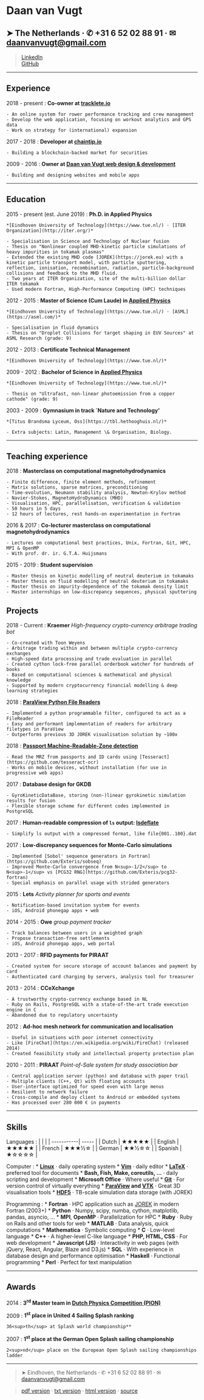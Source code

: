 Daan van Vugt
===========

➤ The Netherlands · ✆ +31 6 52 02 88 91 · ✉  <daanvanvugt@gmail.com>
-----------------------------------------------------------------------
> [LinkedIn](https://www.linkedin.com/in/daanv/)  
> [GitHub](http://github.com/exteris)  


----

Experience
----------

2018 - present
:   **Co-owner at [tracklete.io](https://tracklete.io)**

    - An online system for rower performance tracking and crew management
    - Develop the web application, focusing on workout analytics and GPS data
    - Work on strategy for (international) expansion

2017 - 2018
:   **Developer at [chaintip.io](https://chaintip.io)**

    - Building a blockchain-backed market for securities

2009 - 2016
:   **Owner at [Daan van Vugt web design & development](http://daanvanvugt.nl)**

    - Building and designing websites and mobile apps

----

Education
---------

2015 - present (est. June 2019)
:   **Ph.D. in Applied Physics**
    
    *[Eindhoven University of Technology](https://www.tue.nl/) · [ITER Organization](http://iter.org/)*

    - Specialisation in Science and Technology of Nuclear fusion
    - Thesis on "Nonlinear coupled MHD-kinetic particle simulations of heavy impurities in tokamak plasmas"
    - Extended the existing MHD code [JOREK](https://jorek.eu) with a kinetic particle transport model, with particle sputtering, reflection, ionisation, recombination, radiation, particle-background collisions and feedback to the MHD fluid.
    - Two years at ITER Organization, site of the multi-billion dollar ITER tokamak
    - Used modern Fortran, High-Performance Computing (HPC) techniques

2012 - 2015
:   **Master of Science (Cum Laude) in [Applied Physics](https://www.tue.nl/en/education/graduate-school/master-applied-physics/)**
    
    *[Eindhoven University of Technology](https://www.tue.nl/) · [ASML](https://asml.com/)*

    - Specialisation in fluid dynamics
    - Thesis on "Droplet Collisions for target shaping in EUV Sources" at ASML Research (grade: 9)

2012 - 2013
:   **Certificate Technical Management**

    *[Eindhoven University of Technology](https://www.tue.nl/)*

2009 - 2012
:   **Bachelor of Science in [Applied Physics](https://www.tue.nl/en/education/bachelor-college/bachelor-applied-physics/)**

    *[Eindhoven University of Technology](https://www.tue.nl/)*
    
    - Thesis on "Ultrafast, non-linear photoemission from a copper cathode" (grade: 9)

2003 - 2009
:   **Gymnasium in track `Nature and Technology'**

    *[Titus Brandsma Lyceum, Oss](https://tbl.hethooghuis.nl/)*
    
    - Extra subjects: Latin, Management \& Organisation, Biology.

----

Teaching experience
-------------------
2018
:    **Masterclass on computational magnetohydrodynamics**

    - Finite difference, finite element methods, refinement
    - Matrix solutions, sparse matrices, preconditioning
    - Time-evolution, Neumann stability analysis, Newton-Krylov method
    - Navier-Stokes, MagnetoHydroDynamics (MHD)
    - Visualisation, HPC, parallelisation, verification & validation
    - 50 hours in 5 days
    - 12 hours of lectures, rest hands-on experimentation in Fortran

2016 & 2017
:    **Co-lecturer masterclass on computational magnetohydrodynamics**

    - Lectures on computational best practices, Unix, Fortran, Git, HPC, MPI & OpenMP
    - With prof. dr. ir. G.T.A. Huijsmans

2015 - 2019
:    **Student supervision**

    - Master thesis on kinetic modelling of neutral deuterium in tokamaks
    - Master thesis on fluid modelling of neutral deuterium in tokamaks
    - Master thesis on impurity-dependence of the tokamak density limit
    - Master internships on low-discrepancy sequences, physical sputtering

Projects
--------


2018 - Current
:   **Kraemer**
    *High-frequency crypto-currency arbitrage trading bot*

    - Co-created with Toon Weyens
    - Arbitrage trading within and between multiple crypto-currency exchanges
    - High-speed data processing and trade evaluation in parallel
    - Created cython lock-free parallel orderbook watcher for hundreds of books
    - Based on computational sciences & mathematical and physical knowledge
    - Supported by modern cryptocurrency financial modelling & deep learning strategies

2018
:   **[ParaView Python File Readers](https://github.com/Exteris/paraview-python-file-reader)**

    - Implemented a python programmable filter, configured to act as a FileReader
    - Easy and performant implementation of readers for arbitrary filetypes in ParaView
    - Outperforms previous 3D JOREK visualisation solution by ~100x

2018
:   **[Passport Machine-Readable-Zone detection](https://github.com/exteris/tesseract-mrz)**
    
    - Read the MRZ from passports and ID cards using [Tesseract](https://github.com/tesseract-ocr)
    - Works on mobile devices, without installation (for use in progressive web apps)

2017
:   **Database design for GKDB**

    - GyroKineticDataBase, storing (non-)linear gyrokinetic simulation results for fusion
    - Flexible storage scheme for different codes implemented in PostgreSQL

2017
:  **Human-readable compression of `ls` output: [lsdeflate](https://github.com/exteris/lsdeflate)**

    - Simplify ls output with a compressed format, like file{001..100}.dat

2017
:   **Low-discrepancy sequences for Monte-Carlo simulations**

    - Implemented [Sobol' sequence generators in Fortran](https://github.com/Exteris/sobseq)
    - Improved Monte-Carlo convergence from N<sup>-1/2</sup> to N<sup>-1</sup> vs [PCG32 RNG](https://github.com/Exteris/pcg32-fortran)
    - Special emphasis on parallel usage with strided generators

2015
:   **Lets**
    *Activity planner for sports and events*

    - Notification-based invitation system for events
    - iOS, Android phonegap apps + web

2014 - 2015
:   **Owe**
    *group payment tracker*

    - Track balances between users in a weighted graph
    - Propose transaction-free settlements
    - iOS, Android phonegap apps, web portal

2013 - 2017
:   **RFID payments for PIRAAT**

    - Created system for secure storage of account balances and payment by card
    - Authenticated card charging by servers, analysis tool for treasurer

2013 - 2014
:   **CCeXchange**

    - A trustworthy crypto-currency exchange based in NL
    - Ruby on Rails, PostgreSQL with a state-of-the-art trade execution engine in C
    - Abandoned due to regulatory uncertainty

2012
:   **Ad-hoc mesh network for communication and localisation**
    
    - Useful in situations with poor internet connectivity
    - Like [FireChat](https://en.wikipedia.org/wiki/FireChat) (released 2014)
    - Created feasibility study and intellectual property protection plan

2010 - 2011
:   **PIRAAT**
    *Point-of-Sale system for study association bar*

    - Central application server (python) and database with paper trail
    - Multiple clients (C++, Qt) with floating accounts
    - User-interface optimized for speed even with large menus
    - Resilient to network failure
    - Cross-compile and deploy client to Android or embedded systems
    - Has processed over 280 000 € in payments

----

Skills
-----
Languages
:   |            |       |
    | -----------| ----- |
    | Dutch      | ★★★★★ |
    | English    | ★★★★★ |
    | French     | ★★★½☆ |
    | German     | ★★½☆☆ |
    | Spanish    | ★☆☆☆☆ |

Computer
:   * **[Linux](https://www.linux.org/)** · daily operating system
    * **[Vim](https://www.vim.org/)** · daily editor
    * **[LaTeX](https://www.latex-project.org/)** · preferred tool for documents
    * **Bash, Fish, Make, coreutils, ...** · daily scripting and development
    * **Microsoft Office** · Where useful
    * **[Git](https://git-scm.com/)** · For version control of virtually everything
    * **[ParaView](https://www.paraview.org/) and [VTK](https://vtk.org)** · Great 3D visualisation tools
    * **[HDF5](https://www.hdfgroup.org/HDF5/)** · TB-scale simulation data storage (with JOREK)

Programming
:   * **Fortran** · HPC application such as [JOREK](https://jorek.eu/) in modern Fortran (2003+)
    * **Python** · Numpy, scipy, numba, cython, matplotlib, pandas, asyncio, ...
    * **MPI**, **OpenMP** · Parallelization for HPC
    * **Ruby** · Ruby on Rails and other tools for web
    * **MATLAB** · Data analysis, quick computations
    * **Mathematica** · Symbolic computing
    * **C** · Low-level language
    * **C++** · A higher-level C-like language
    * **PHP, HTML, CSS** · For web development
    * **Javascript (JS)** · Interactivity in web pages (with jQuery, React, Angular, Blaze and D3.js)
    * **SQL** · With experience in database design and performance optimisation
    * **Haskell** · Functional programming
    * **Perl** · Perfect for text manipulation

----

Awards
------
2014
:   **3<sup>rd</sup> Master team in [Dutch Physics Competition (PION)](https://pion.vvtp.tudelft.nl)**

2009
:   **1<sup>st</sup> place in United 4 Sailing Splash ranking**

    36<sup>th</sup> at Splash world championship**

2007
:   **1<sup>st</sup> place at the German Open Splash sailing championship**

    2<sup>nd</sup> place on the European Open Splash sailing championships ladder

----

<!---
References
----------
👤
:   **Dr. Alberto Loarte**
    
    *Science Division head at ITER Organization · scientific officer at the European Commission*
    
    |    |                                                    |
    | ---| -------------------------------------------------- |
    | ✉  | [alberto.loarte@iter.org](alberto.loarte@iter.org) |
    | ✆  | +33 4 42 176508                                    |

👤
:   **Prof. Dr. Guido Huijsmans**
    
    *full professor at Eindhoven University of Technology · scientific officer at the European Commission*
    
    |    |                                                  |
    | ---| ------------------------------------------------ |
    | ✉  | [guido.huijsmans@cea.fr](guido.huijsmans@cea.fr) |
    | ✆  | +33 4 42 256152                                  |

👤
----
-->

> ➤ Eindhoven, the Netherlands · ✆ +31 6 52 02 88 91 · ✉  <daanvanvugt@gmail.com>

> [pdf version](https://raw.githubusercontent.com/exteris/cv/master/CV_DaanVanVugt.pdf) · [txt version](https://raw.githubusercontent.com/exteris/cv/master/CV_DaanVanVugt.txt) · [html version](https://cv.daanvanvugt.nl/) · [source](https://github.com/exteris/cv)

